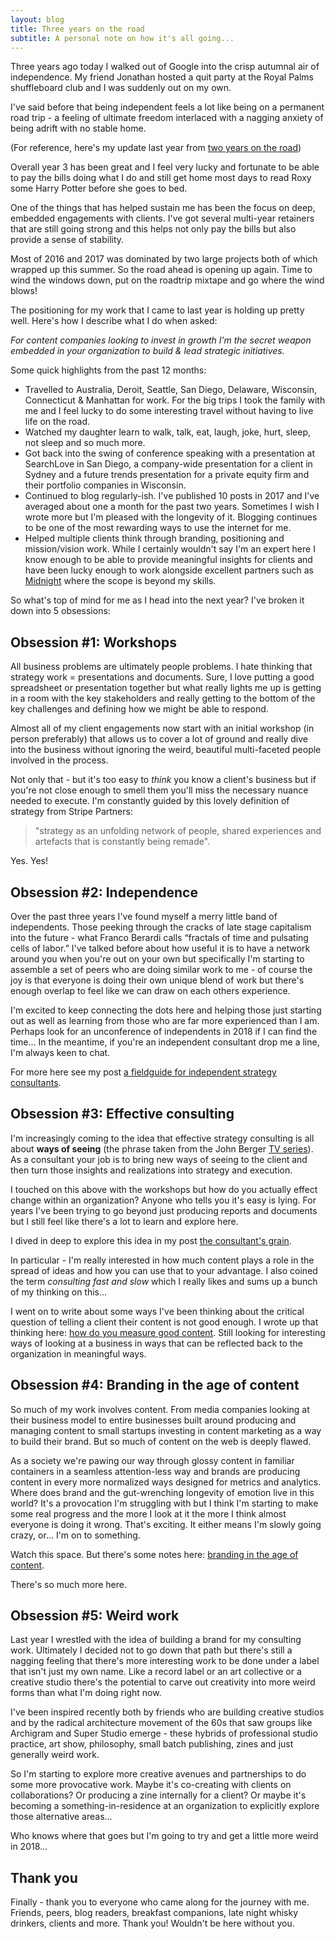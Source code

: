 ```yaml
---
layout: blog
title: Three years on the road
subtitle: A personal note on how it's all going...
---
```


Three years ago today I walked out of Google into the crisp autumnal air of independence. My friend Jonathan hosted a quit party at the Royal Palms shuffleboard club and I was suddenly out on my own.

I've said before that being independent feels a lot like being on a permanent road trip - a feeling of ultimate freedom interlaced with a nagging anxiety of being adrift with no stable home.

(For reference, here's my update last year from [two years on the road](http://tomcritchlow.com/2016/10/24/2-years/))

Overall year 3 has been great and I feel very lucky and fortunate to be able to pay the bills doing what I do and still get home most days to read Roxy some Harry Potter before she goes to bed.

One of the things that has helped sustain me has been the focus on deep, embedded engagements with clients. I've got several multi-year retainers that are still going strong and this helps not only pay the bills but also provide a sense of stability.

Most of 2016 and 2017 was dominated by two large projects both of which wrapped up this summer. So the road ahead is opening up again. Time to wind the windows down, put on the roadtrip mixtape and go where the wind blows!

The positioning for my work that I came to last year is holding up pretty well. Here's how I describe what I do when asked:

*For content companies looking to invest in growth I’m the secret weapon embedded in your organization to build & lead strategic initiatives.*

Some quick highlights from the past 12 months:

- Travelled to Australia, Deroit, Seattle, San Diego, Delaware, Wisconsin, Connecticut & Manhattan for work. For the big trips I took the family with me and I feel lucky to do some interesting travel without having to live life on the road.
- Watched my daughter learn to walk, talk, eat, laugh, joke, hurt, sleep, not sleep and so much more.
- Got back into the swing of conference speaking with a presentation at SearchLove in San Diego, a company-wide presentation for a client in Sydney and a future trends presentation for a private equity firm and their portfolio companies in Wisconsin. 
- Continued to blog regularly-ish. I've published 10 posts in 2017 and I've averaged about one a month for the past two years. Sometimes I wish I wrote more but I'm pleased with the longevity of it. Blogging continues to be one of the most rewarding ways to use the internet for me.
- Helped multiple clients think through branding, positioning and mission/vision work. While I certainly wouldn't say I'm an expert here I know enough to be able to provide meaningful insights for clients and have been lucky enough to work alongside excellent partners such as [Midnight](https://gomidnight.com/) where the scope is beyond my skills.

So what's top of mind for me as I head into the next year? I've broken it down into 5 obsessions:

## Obsession #1: Workshops

All business problems are ultimately people problems. I hate thinking that strategy work = presentations and documents. Sure, I love putting a good spreadsheet or presentation together but what really lights me up is getting in a room with the key stakeholders and really getting to the bottom of the key challenges and defining how we might be able to respond.

Almost all of my client engagements now start with an initial workshop (in person preferably) that allows us to cover a lot of ground and really dive into the business without ignoring the weird, beautiful multi-faceted people involved in the process.

Not only that - but it's too easy to *think* you know a client's business but if you're not close enough to smell them you'll miss the necessary nuance needed to execute. I'm constantly guided by this lovely definition of strategy from Stripe Partners:

>"strategy as an unfolding network of people, shared experiences and artefacts that is constantly being remade".

Yes. Yes!

## Obsession #2: Independence

Over the past three years I've found myself a merry little band of independents. Those peeking through the cracks of late stage capitalism into the future - what Franco Berardi calls “fractals of time and pulsating cells of labor.” I've talked before about how useful it is to have a network around you when you're out on your own but specifically I'm starting to assemble a set of peers who are doing similar work to me - of course the joy is that everyone is doing their own unique blend of work but there's enough overlap to feel like we can draw on each others experience.

I'm excited to keep connecting the dots here and helping those just starting out as well as learning from those who are far more experienced than I am. Perhaps look for an unconference of independents in 2018 if I can find the time... In the meantime, if you're an independent consultant drop me a line, I'm always keen to chat.

For more here see my post [a fieldguide for independent strategy consultants](http://tomcritchlow.com/2016/12/14/fieldguide-independent-consulting/).

## Obsession #3: Effective consulting

I'm increasingly coming to the idea that effective strategy consulting is all about **ways of seeing** (the phrase taken from the John Berger [TV series](https://en.wikipedia.org/wiki/Ways_of_Seeing)). As a consultant your job is to bring new ways of seeing to the client and then turn those insights and realizations into strategy and execution.

I touched on this above with the workshops but how do you actually effect change within an organization? Anyone who tells you it's easy is lying. For years I've been trying to go beyond just producing reports and documents but I still feel like there's a lot to learn and explore here.

I dived in deep to explore this idea in my post [the consultant's grain](http://tomcritchlow.com/2017/07/18/the-consultants-grain/).

In particular - I'm really interested in how much content plays a role in the spread of ideas and how you can use that to your advantage. I also coined the term *consulting fast and slow* which I really likes and sums up a bunch of my thinking on this...

I went on to write about some ways I've been thinking about the critical question of telling a client their content is not good enough. I wrote up that thinking here: [how do you measure good content](http://tomcritchlow.com/2017/10/03/how-do-you-measure-good-content/). Still looking for interesting ways of looking at a business in ways that can be reflected back to the organization in meaningful ways.

## Obsession #4: Branding in the age of content

So much of my work involves content. From media companies looking at their business model to entire businesses built around producing and managing content to small startups investing in content marketing as a way to build their brand. But so much of content on the web is deeply flawed.

As a society we're pawing our way through glossy content in familiar containers in a seamless attention-less way and brands are producing content in every more normalized ways designed for metrics and analytics. Where does brand and the gut-wrenching longevity of emotion live in this world? It's a provocation I'm struggling with but I think I'm starting to make some real progress and the more I look at it the more I think almost everyone is doing it wrong. That's exciting. It either means I'm slowly going crazy, or... I'm on to something.

Watch this space. But there's some notes here: [branding in the age of content](http://tomcritchlow.com/2017/06/27/branding-in-the-age-of-content/).

There's so much more here.

## Obsession #5: Weird work

Last year I wrestled with the idea of building a brand for my consulting work. Ultimately I decided not to go down that path but there's still a nagging feeling that there's more interesting work to be done under a label that isn't just my own name. Like a record label or an art collective or a creative studio there's the potential to carve out creativity into more weird forms than what I'm doing right now.

I've been inspired recently both by friends who are building creative studios and by the radical architecture movement of the 60s that saw groups like Archigram and Super Studio emerge - these hybrids of professional studio practice, art show, philosophy, small batch publishing, zines and just generally weird work.

So I'm starting to explore more creative avenues and partnerships to do some more provocative work. Maybe it's co-creating with clients on collaborations? Or producing a zine internally for a client? Or maybe it's becoming a something-in-residence at an organization to explicitly explore those alternative areas...

Who knows where that goes but I'm going to try and get a little more weird in 2018...

## Thank you

Finally - thank you to everyone who came along for the journey with me. Friends, peers, blog readers, breakfast companions, late night whisky drinkers, clients and more. Thank you! Wouldn't be here without you.
